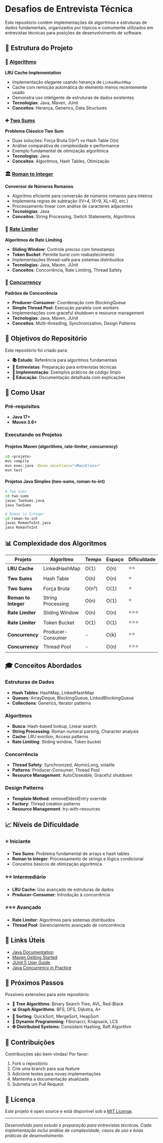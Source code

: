 # Desafios de Entrevista Técnica

Este repositório contém implementações de algoritmos e estruturas de dados fundamentais, organizados por tópicos e comumente utilizados em entrevistas técnicas para posições de desenvolvimento de software.

## 📁 Estrutura do Projeto

### 🧮 [Algorithms](./algorithms/)
**LRU Cache Implementation**
- Implementação elegante usando herança de `LinkedHashMap`
- Cache com remoção automática do elemento menos recentemente usado
- Demonstra uso inteligente de estruturas de dados existentes
- **Tecnologias**: Java, Maven, JUnit
- **Conceitos**: Herança, Generics, Data Structures

### ➕ [Two Sums](./two-sums/)
**Problema Clássico Two Sum**
- Duas soluções: Força Bruta O(n²) vs Hash Table O(n)
- Análise comparativa de complexidade e performance
- Exemplo fundamental de otimização algorítmica
- **Tecnologias**: Java
- **Conceitos**: Algoritmos, Hash Tables, Otimização

### 🏛️ [Roman to Integer](./roman-to-int/)
**Conversor de Números Romanos**
- Algoritmo eficiente para conversão de números romanos para inteiros
- Implementa regras de subtração (IV=4, IX=9, XL=40, etc.)
- Processamento linear com análise de caracteres adjacentes
- **Tecnologias**: Java
- **Conceitos**: String Processing, Switch Statements, Algoritmos

### 🚦 [Rate Limiter](./rate-limiter/)
**Algoritmos de Rate Limiting**
- **Sliding Window**: Controle preciso com timestamps
- **Token Bucket**: Permite burst com reabastecimento
- Implementações thread-safe para sistemas distribuídos
- **Tecnologias**: Java, Maven, JUnit
- **Conceitos**: Concorrência, Rate Limiting, Thread Safety

### 🧵 [Concurrency](./concurrency/)
**Padrões de Concorrência**
- **Producer-Consumer**: Coordenação com BlockingQueue
- **Simple Thread Pool**: Execução paralela com workers
- Implementações com graceful shutdown e resource management
- **Tecnologias**: Java, Maven, JUnit
- **Conceitos**: Multi-threading, Synchronization, Design Patterns

## 🎯 Objetivos do Repositório

Este repositório foi criado para:

- **📚 Estudo**: Referência para algoritmos fundamentais
- **💼 Entrevistas**: Preparação para entrevistas técnicas
- **🔧 Implementação**: Exemplos práticos de código limpo
- **📖 Educação**: Documentação detalhada com explicações

## 🚀 Como Usar

### Pré-requisitos
- **Java 17+**
- **Maven 3.6+**

### Executando os Projetos

#### Projetos Maven (algorithms, rate-limiter, concurrency)
```bash
cd <projeto>
mvn compile
mvn exec:java -Dexec.mainClass="<MainClass>"
mvn test
```

#### Projetos Java Simples (two-sums, roman-to-int)
```bash
# Two Sums
cd two-sums
javac TwoSums.java
java TwoSums

# Roman to Integer
cd roman-to-int
javac RomanToInt.java
java RomanToInt
```

## 📊 Complexidade dos Algoritmos

| Projeto | Algoritmo | Tempo | Espaço | Dificuldade |
|---------|-----------|-------|--------|-------------|
| **LRU Cache** | LinkedHashMap | O(1) | O(n) | ⭐⭐ |
| **Two Sums** | Hash Table | O(n) | O(n) | ⭐ |
| **Two Sums** | Força Bruta | O(n²) | O(1) | ⭐ |
| **Roman to Integer** | String Processing | O(n) | O(1) | ⭐ |
| **Rate Limiter** | Sliding Window | O(n) | O(n) | ⭐⭐⭐ |
| **Rate Limiter** | Token Bucket | O(1) | O(1) | ⭐⭐⭐ |
| **Concurrency** | Producer-Consumer | - | O(k) | ⭐⭐ |
| **Concurrency** | Thread Pool | - | O(n) | ⭐⭐⭐ |

## 🎓 Conceitos Abordados

### Estruturas de Dados
- **Hash Tables**: HashMap, LinkedHashMap
- **Queues**: ArrayDeque, BlockingQueue, LinkedBlockingQueue
- **Collections**: Generics, Iterator patterns

### Algoritmos
- **Busca**: Hash-based lookup, Linear search
- **String Processing**: Roman numeral parsing, Character analysis
- **Cache**: LRU eviction, Access patterns
- **Rate Limiting**: Sliding window, Token bucket

### Concorrência
- **Thread Safety**: Synchronized, AtomicLong, volatile
- **Patterns**: Producer-Consumer, Thread Pool
- **Resource Management**: AutoCloseable, Graceful shutdown

### Design Patterns
- **Template Method**: removeEldestEntry override
- **Factory**: Thread creation patterns
- **Resource Management**: try-with-resources

## 📈 Níveis de Dificuldade

### ⭐ Iniciante
- **Two Sums**: Problema fundamental de arrays e hash tables
- **Roman to Integer**: Processamento de strings e lógica condicional
- Conceitos básicos de otimização algorítmica

### ⭐⭐ Intermediário
- **LRU Cache**: Uso avançado de estruturas de dados
- **Producer-Consumer**: Introdução à concorrência

### ⭐⭐⭐ Avançado
- **Rate Limiter**: Algoritmos para sistemas distribuídos
- **Thread Pool**: Gerenciamento avançado de concorrência

## 🔗 Links Úteis

- [Java Documentation](https://docs.oracle.com/en/java/)
- [Maven Getting Started](https://maven.apache.org/guides/getting-started/)
- [JUnit 5 User Guide](https://junit.org/junit5/docs/current/user-guide/)
- [Java Concurrency in Practice](https://jcip.net/)

## 📝 Próximos Passos

Possíveis extensões para este repositório:

- **🌳 Tree Algorithms**: Binary Search Tree, AVL, Red-Black
- **📊 Graph Algorithms**: BFS, DFS, Dijkstra, A*
- **🔄 Sorting**: QuickSort, MergeSort, HeapSort
- **🧮 Dynamic Programming**: Fibonacci, Knapsack, LCS
- **🌐 Distributed Systems**: Consistent Hashing, Raft Algorithm

## 🤝 Contribuições

Contribuições são bem-vindas! Por favor:

1. Fork o repositório
2. Crie uma branch para sua feature
3. Adicione testes para novas implementações
4. Mantenha a documentação atualizada
5. Submeta um Pull Request

## 📄 Licença

Este projeto é open source e está disponível sob a [MIT License](LICENSE).

---

*Desenvolvido para estudo e preparação para entrevistas técnicas. Cada implementação inclui análise de complexidade, casos de uso e boas práticas de desenvolvimento.*
